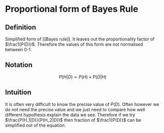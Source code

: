 # Proportional form of Bayes Rule
## Definition
Simplified form of [[Bayes rule]]. It leaves out the proportionality factor of $\frac1{P(D)}$. Therefore the values of this form are not normalised between 0-1.

## Notation
$$P(H|D)\propto P(H)\times P(D|H)$$
## Intuition
It is often very difficult to know the precise value of $P(D)$. Often however we do not need the precise value and we just need to compare how well different hypothesis explain the data we see. Therefore if we try $\frac{P(H_1|D)}{P(H_2|D)}$ then fraction of $\frac1{P(D)}$ can be simplified out of the equation.